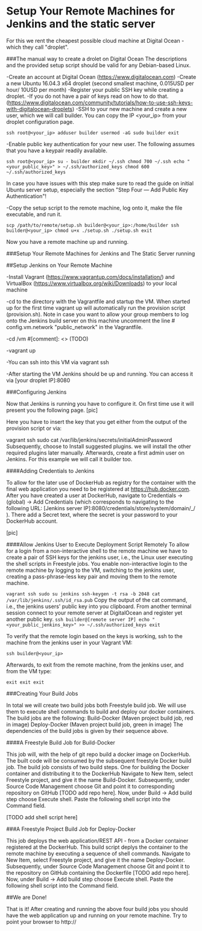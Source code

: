 Setup Your Remote Machines for Jenkins and the static server
============================================================
For this we rent the cheapest possible cloud machine at Digital Ocean -which they call "droplet". 

###The manual way to create a drolet on Digital Ocean
The descriptions and the provided setup script should be valid for any Debian-based Linux.

-Create an account at Digital Ocean (https://www.digitalocean.com)
-Create a new Ubuntu 16.04.3 x64 droplet (second smallest machine, 0.015USD per hour/ 10USD per month)
-Register your public SSH key while creating a droplet. 
-If you do not have a pair of keys read on how to do that. (https://www.digitalocean.com/community/tutorials/how-to-use-ssh-keys-with-digitalocean-droplets)
-SSH to your new machine and create a new user, which we will call builder. You can copy the IP <your_ip> from your droplet configuration page.

`ssh root@<your_ip>
adduser builder
usermod -aG sudo builder
exit`

-Enable public key authentication for your new user. The following assumes that you have a keypair readily available.

`ssh root@<your_ip>
su - builder
mkdir ~/.ssh
chmod 700 ~/.ssh
echo "<your_public_key>" > ~/.ssh/authorized_keys
chmod 600 ~/.ssh/authorized_keys`

In case you have issues with this step make sure to read the guide on initial Ubuntu server setup, especially the section "Step Four — Add Public Key Authentication"!

-Copy the setup script to the remote machine, log onto it, make the file executable, and run it.

`scp /path/to/remote/setup.sh builder@<your_ip>:/home/builder
ssh builder@<your_ip>
chmod u+x ./setup.sh
./setup.sh
exit`

Now you have a remote machine up and running.

###Setup Your Remote Machines for Jenkins and The Static Server running  

##Setup Jenkins on Your Remote Machine

-Install Vagrant (https://www.vagrantup.com/docs/installation/) and VirtualBox (https://www.virtualbox.org/wiki/Downloads) to your local machine

-cd to the directory with the Vagrantfile and startup the VM. When started up for the first time vagrant up will automatically run the provision script (provision.sh). Note in case you want to allow your group members to log onto the Jenkins build server on this machine uncomment the line # config.vm.network "public_network" in the Vagrantfile.

-cd /vm #[comment]: <> (TODO)

-vagrant up

-You can ssh into this VM via vagrant ssh

-After starting the VM Jenkins should be up and running. You can access it via [your droplet IP]:8080

###Configuring Jenkins

Now that Jenkins is running you have to configure it. On first time use it will present you the following page.
[pic]

Here you have to insert the key that you get either from the output of the provision script or via:

vagrant ssh
sudo cat /var/lib/jenkins/secrets/initialAdminPassword
Subsequently, choose to Install suggested plugins. we will install the other required plugins later manually.
Afterwards, create a first admin user on Jenkins. For this example we will call it builder too.

####Adding Credentials to Jenkins

To allow for the later use of DockerHub as registry for the container with the final web application you need to be registered at https://hub.docker.com.
After you have created a user at DockerHub, navigate to Credentials -> (global) -> Add Credentials (which corresponds to navigating to the following URL: [Jenkins server IP]:8080/credentials/store/system/domain/_/ ).
There add a Secret text, where the secret is your password to your DockerHub account.

[pic]

####Allow Jenkins User to Execute Deployment Script Remotely
To allow for a login from a non-interactive shell to the remote machine we have to create a pair of SSH keys for the jenkins user, i.e., the Linux user executing the shell scripts in Freestyle jobs.
You enable non-interactive login to the remote machine by logging to the VM, switching to the jenkins user, creating a pass-phrase-less key pair and moving them to the remote machine.

`vagrant ssh
sudo su jenkins
ssh-keygen -t rsa -b 2048
cat /var/lib/jenkins/.ssh/id_rsa.pub`
Copy the output of the cat command, i.e., the jenkins users' public key into you clipboard. From another terminal session connect to your remote server at DigitalOcean and register yet another public key.
`ssh builder@[remote server IP]
echo "<your_public_jenkins_key>" >> ~/.ssh/authorized_keys
exit`

To verify that the remote login based on the keys is working, ssh to the machine from the jenkins user in your Vagrant VM:

`ssh builder@<your_ip>`

Afterwards, to exit from the remote machine, from the jenkins user, and from the VM type:

`exit
exit
exit`

###Creating Your Build Jobs

In total we will create two build jobs both Freestyle build job. 
We will use them to execute shell commands to build and deploy our docker containers.
The build jobs are the following:
Build-Docker (Maven project build job, red in image)
Deploy-Docker (Maven project build job, green in image)
The dependencies of the build jobs is given by their sequence above.

####A Freestyle Build Job for Build-Docker

This job will, with the help of git repo build a docker image on DockerHub. 
The built code will be consumed by the subsequent freestyle Docker build job.
The build job consists of two build steps. One for building the Docker container and distributing it to the DockerHub
Navigate to New Item, select Freestyle project, and give it the name Build-Docker. Subsequently, under Source Code Management choose Git and point it to corresponding repository on GitHub [TODO add repo here].
Now, under Build -> Add build step choose Execute shell. Paste the following shell script into the Command field.

[TODO add shell script here]

###A Freestyle Project Build Job for Deploy-Docker

This job deploys the web application/REST API - from a Docker container registered at the DockerHub. 
This build script deplys the container to the remote machine by executing a sequence of shell commands.
Navigate to New Item, select Freestyle project, and give it the name Deploy-Docker. 
Subsequently, under Source Code Management choose Git and point it to the repository on GitHub containing the Dockerfile [TODO add repo here].
Now, under Build -> Add build step choose Execute shell. Paste the following shell script into the Command field.



##We are Done!

That is it! After creating and running the above four build jobs you should have the web application up and running on your remote machine. Try to point your browser to http://



